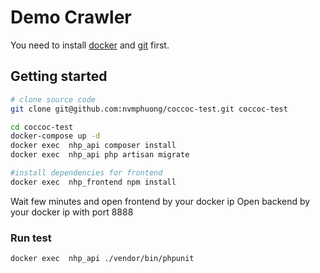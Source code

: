 # Demo Crawler

You need to install [docker](https://docs.docker.com/get-started/) and [git](https://git-scm.com/) first.

## Getting started

```bash
# clone source code
git clone git@github.com:nvmphuong/coccoc-test.git coccoc-test

cd coccoc-test
docker-compose up -d
docker exec  nhp_api composer install
docker exec  nhp_api php artisan migrate

#install dependencies for frontend
docker exec  nhp_frontend npm install
```

Wait few minutes and open frontend by your docker ip
Open backend by your docker ip with port 8888

### Run test
```
docker exec  nhp_api ./vendor/bin/phpunit
```


